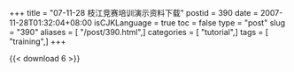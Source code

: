 +++
title = "07-11-28 枝江竞赛培训演示资料下载"
postid = 390
date = 2007-11-28T01:32:04+08:00
isCJKLanguage = true
toc = false
type = "post"
slug = "390"
aliases = [ "/post/390.html",]
categories = [ "tutorial",]
tags = [ "training",]
+++


{{< download 6 >}}


